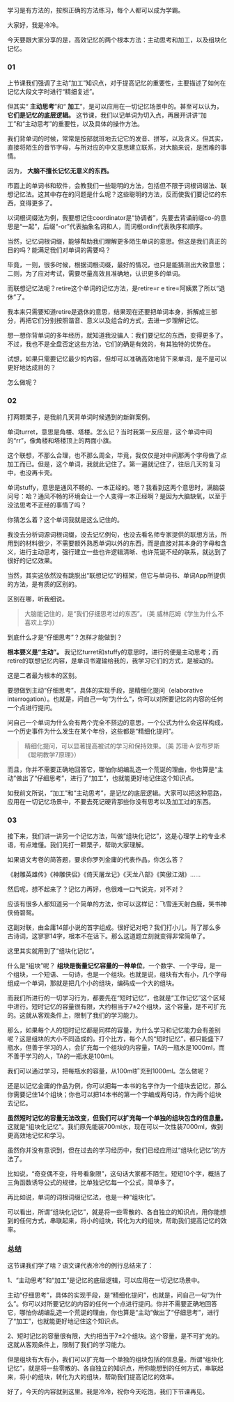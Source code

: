 学习是有方法的，按照正确的方法练习，每个人都可以成为学霸。

大家好，我是冷冷。

今天要跟大家分享的是，高效记忆的两个根本方法：主动思考和加工，以及组块化记忆。

### 01

上节课我们强调了主动“加工”知识点，对于提高记忆的重要性，主要描述了如何在记忆大段文字时进行“精细复述”。

但其实“ **主动思考**”和“ **加工**”，是可以应用在一切记忆场景中的。甚至可以认为， **它们是记忆的底层逻辑。** 这节课，我们以记单词为切入点，再展开讲讲“加工”和“主动思考”的重要性，以及具体的操作方法。

我们背单词的时候，常常是按部就班地去记它的发音、拼写，以及含义。但其实，直接将陌生的音节字母，与所对应的中文意思建立联系，对大脑来说，是困难的事情。

因为， **大脑不擅长记忆无意义的东西。**

市面上的单词书和软件，会教我们一些聪明的方法，包括但不限于词根词缀法、联想记忆法。这其中存在的问题是什么呢？这些聪明的方法，反而使我们要记忆的东西，变得更多了。

以词根词缀法为例，我要想记住coordinator是“协调者”，先要去背诵前缀co-的意思是“一起”，后缀“-or”代表抽象名词和人，而词根ordin代表秩序和顺序。

当然，记忆词根词缀，能够帮助我们理解更多陌生单词的意思。但这是我们真正的目的吗？能满足我们对单词的需要吗？

毕竟，一则，很多时候，根据词根词缀，最好的情况，也只是能猜测出大致意思；二则，为了应对考试，需要尽量高效且准确地，认识更多的单词。

而联想记忆法呢？retire这个单词的记忆方法，是retire=r e tire=阿姨累了所以“退休”了。

我本来只需要知道retire是退休的意思，结果现在还要把单词本身，拆解成三部分，再把它们分别按照谐音、意义以及组合的方式，去进一步理解记忆。

想一想你背单词的多年经历，就知道我没骗人：我们要记忆的东西，变得更多了。不过，我也不是全盘否定这些方法，它们的确是有效的，有其独特的优势在。

试想，如果只需要记忆最少的内容，但却可以准确高效地背下来单词，是不是可以更好地达成目的？

怎么做呢？

### 02

打两颗栗子，是我前几天背单词时候遇到的新鲜案例。

单词turret，意思是角楼、塔楼。怎么记？当时我第一反应是，这个单词中间的“rr”，像角楼和塔楼顶上的两面小旗。

这个联想，不那么合理，也不那么周全，毕竟，我仅仅是对中间那两个字母做了点加工而已。但是，这个单词，我就此记住了。第一遍就记住了，往后几天的复习中，也没再卡壳。

单词stuffy，意思是通风不畅的、一本正经的。嗯？我看到这两个意思时，满脑袋问号：哈？通风不畅的环境会让一个人变得一本正经啊？是因为大脑缺氧，以至于没法思考不正经的事情了吗？

你猜怎么着？这个单词我就是这么记住的。

我没去分析词源词根词缀，没去记忆例句，也没去看名师专家提供的联想方法，所用到的材料很少，不需要额外熟悉单词以外的东西，而是直接对其本身的字母和含义，进行主动思考，强行建立一些也许逻辑清晰、也许荒诞不经的联系，就达到了很好的记忆效果。

当然，其实这依然没有跳脱出“联想记忆”的框架，但它与单词书、单词App所提供的方法，是有质的区别的。

区别在哪，听我细说。

> 大脑能记住的，是“我们仔细思考过的东西”。（美 威林厄姆《学生为什么不喜欢上学》）

到底什么才是“仔细思考”？怎样才能做到？

**根本要义是“主动”。** 我记忆turret和stuffy的意思时，进行的便是主动思考；而retire的联想记忆内容，是单词书灌输给我的，我学习它们的方式，是被动的。

这是二者最为根本的区别。

要想做到主动“仔细思考”，具体的实现手段，是精细化提问（elaborative interrogation）。也就是，问自己一句“为什么”，你可以对所要记忆的内容的任何一个点进行提问。

问自己一个单词为什么会有两个完全不搭边的意思，一个公式为什么会这样构成，一个历史事件为什么发生在某个年份，这些都是“精细化提问”。

> 精细化提问，可以显著提高被试的学习和保持效果。（美 苏珊·A·安布罗斯《聪明教学7原理》）

而且，你并不需要正确地回答它，哪怕你胡编乱造一个荒诞的理由，你也算是“主动”做出了“仔细思考”，进行了“加工”，也就能更好地记住这个知识点。

如我前文所说，“加工”和“主动思考”，是记忆的底层逻辑。大家可以把这种思路，应用在一切记忆场景中，不要去死记硬背那些你没有思考以及加工过的东西。

### 03

接下来，我们讲一讲另一个记忆方法，叫做“组块化记忆”，这是心理学上的专业术语，有点难懂。我们先打一颗栗子，帮助大家理解。

如果语文考卷的简答题，要求你罗列金庸的代表作品，你怎么答？

《射雕英雄传》《神雕侠侣》《倚天屠龙记》《天龙八部》《笑傲江湖》……

然后呢，想不起来了？记忆力再好，也很难一口气说完，对不对？

应该有很多人都知道另一个简单的方法，你可以这样记：飞雪连天射白鹿，笑书神侠倚碧鸳。

这副对联，由金庸14部小说的首字组成。很好记对吧？我们打小儿，背了那么多古诗词，这寥寥14字，根本不在话下。那么这道题立刻就变得非常简单了。

这里其实就用到了“组块化记忆”。

什么是“组块”呢？ **组块是衡量记忆容量的一种单位**，一个数字、一个字母，是一个组块，一个短语、一句诗，也是一个组块。也就是说，组块有大有小，几个字母组成一个单词，那就是把几个小的组块，编码成一个大的组块。

而我们所进行的一切学习行为，都要先在“短时记忆”，也就是“工作记忆”这个区域中进行。短时记忆的容量很有限，大约相当于7±2个组块，这个容量，是不可扩充的。这就从客观条件上，限制了我们的学习能力。

那么，如果每个人的短时记忆都是同样的容量，为什么学习和记忆能力会有差别呢？这是组块的大小不同造成的。打个比方，每个人的“短时记忆”，都只能盛下7瓶水，但善于学习的人，会扩充每一个组块的内容量，TA的一瓶水是1000ml，而不善于学习的人，TA的一瓶水是100ml。

我们可以通过学习，把每瓶水的容量，从100ml扩充到1000ml。怎么做呢？

还是以记忆金庸的作品为例，你可以把每一本书的名字作为一个组块去记忆，那么你需要记住14个组块；你也可以把14本书的第一个字编成两句诗，作为两个组块去记忆。

**虽然短时记忆的容量无法改变，但我们可以扩充每一个单独的组块包含的信息量。** 这就是“组块化记忆”。我们原先能装700ml水，现在可以一次性装7000ml，做到更高效地记忆和学习。

虽然你并没有意识到，但在过去的学习经历中，我们已经应用过“组块化记忆”的方法了。

比如说，“奇变偶不变，符号看象限”，这句话大家都不陌生。短短10个字，概括了三角函数诱导公式的规律，比单独记忆每一个公式，简单多了。

再比如说，单词的词根词缀记忆法，也是一种“组块化”。

可以看出，所谓“组块化记忆”，就是将一些零散的、各自独立的知识点，用你能想到的任何方式，串联起来，将小的组块，转化为大的组块，帮助我们提高记忆的效率。

### 总结

这节课我们学了啥？语文课代表冷冷的例行总结来了：

1、“主动思考”和“加工”是记忆的底层逻辑，可以应用在一切记忆场景中。

主动“仔细思考”，具体的实现手段，是“精细化提问”，也就是，问自己一句“为什么”。你可以对所要记忆的内容的任何一个点进行提问。你并不需要正确地回答它，哪怕你胡编乱造一个荒诞的理由，你也算是“主动”做出了“仔细思考”，进行了“加工”，也就能更好地记住这个知识点。

2、短时记忆的容量很有限，大约相当于7±2个组块。这个容量，是不可扩充的。这就从客观条件上，限制了我们的学习能力。

但是组块有大有小，我们可以扩充每一个单独的组块包括的信息量。所谓“组块化记忆”，就是将一些零散的、各自独立的知识点，用你能想到的任何方式，串联起来，将小的组块，转化为大的组块，帮助我们提高记忆的效率。

好了，今天的内容就到这里。我是冷冷，祝你今天吃饱，我们下节课再见。